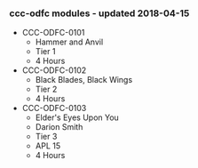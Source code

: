### ccc-odfc modules - updated 2018-04-15
* CCC-ODFC-0101
  * Hammer and Anvil
  * Tier 1
  * 4 Hours
* CCC-ODFC-0102
  * Black Blades, Black Wings
  * Tier 2
  * 4 Hours
* CCC-ODFC-0103
  * Elder's Eyes Upon You
  * Darion Smith
  * Tier 3
  * APL 15
  * 4 Hours
